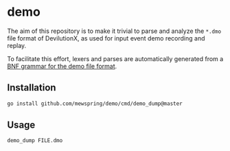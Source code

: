 # demo

The aim of this repository is to make it trivial to parse and analyze the `*.dmo` file format of DevilutionX, as used for input event demo recording and replay.

To facilitate this effort, lexers and parses are automatically generated from a [BNF grammar for the demo file format](dmo/demo.tm).

## Installation

```bash
go install github.com/mewspring/demo/cmd/demo_dump@master
```

## Usage

```
demo_dump FILE.dmo
```
